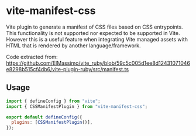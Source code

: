 # vite-manifest-css

Vite plugin to generate a manifest of CSS files based on CSS entrypoints. This functionality is not supported nor expected to be supported in Vite. However this is a useful feature when integrating Vite managed assets with HTML that is rendered by another language/framework. 

Code extracted from: https://github.com/ElMassimo/vite_ruby/blob/59c5c005d1ee8d12431071046e8298b515cf4db6/vite-plugin-ruby/src/manifest.ts

## Usage

```js
import { defineConfig } from "vite";
import { CSSManifestPlugin } from "vite-manifest-css";

export default defineConfig({
  plugins: [CSSManifestPlugin()],
});
```